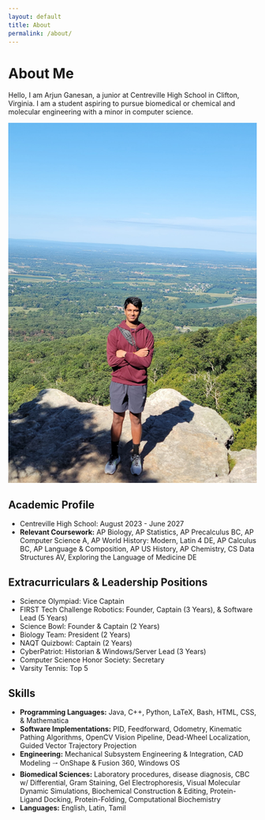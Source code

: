 ```yaml
---
layout: default
title: About
permalink: /about/
---
```


# About Me

Hello, I am Arjun Ganesan, a junior at Centreville High School in Clifton, Virginia. I am a student aspiring to pursue biomedical or chemical and molecular engineering with a minor in computer science. 

![alt text](https://github.com/Arjun-Ganesan/Arjun-Ganesan.github.io/blob/main/IMG_20250831_103122.jpg "Profile Photo")

## Academic Profile
* Centreville High School: August 2023 - June 2027
* **Relevant Coursework:** AP Biology, AP Statistics, AP Precalculus BC, AP Computer Science A, AP World History: Modern, Latin 4 DE, AP Calculus BC, AP Language & Composition, AP US History, AP Chemistry, CS Data Structures AV, Exploring the Language of Medicine DE

## Extracurriculars & Leadership Positions
* Science Olympiad: Vice Captain
* FIRST Tech Challenge Robotics: Founder, Captain (3 Years), & Software Lead (5 Years)
* Science Bowl: Founder & Captain (2 Years)
* Biology Team: President (2 Years)
* NAQT Quizbowl: Captain (2 Years)
* CyberPatriot: Historian & Windows/Server Lead (3 Years)
* Computer Science Honor Society: Secretary
* Varsity Tennis: Top 5

## Skills
* **Programming Languages:** Java, C++,  Python,  LaTeX, Bash, HTML, CSS, & Mathematica
* **Software Implementations:** PID, Feedforward, Odometry, Kinematic Pathing Algorithms, OpenCV Vision Pipeline, Dead-Wheel Localization, Guided Vector Trajectory Projection
* **Engineering:** Mechanical Subsystem Engineering & Integration, CAD Modeling 🠂 OnShape & Fusion 360, Windows OS
* **Biomedical Sciences:** Laboratory procedures, disease diagnosis, CBC w/ Differential, Gram Staining, Gel Electrophoresis, Visual Molecular Dynamic Simulations, Biochemical Construction & Editing, Protein-Ligand Docking, Protein-Folding, Computational Biochemistry
* **Languages:** English, Latin, Tamil
